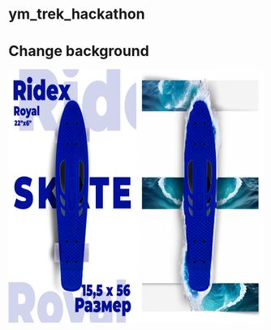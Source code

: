 # ym_trek_hackathon

# Change background
<p align = 'center'>
<img src = 'images/board.png' height = '500px'>
</p>
